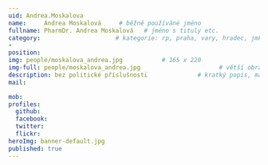 ```yaml
---
uid: Andrea.Moskalova
name:     Andrea Moskalová     # běžně používáné jméno
fullname: PharmDr. Andrea Moskalová   # jméno s tituly etc.
category:                     # kategorie: rp, praha, vary, hradec, jmk, senat
- 
position:
img: people/moskalova_andrea.jpg           # 165 x 220
img-full: people/moskalova_andrea.jpg                      # větší obrázek zobrazený na podrobném profilu
description: bez politické příslušnosti              # kratký popis, max 160 znaků
mail:

mob:         
profiles:
  github:
  facebook:       
  twitter:        
  flickr:       
heroImg: banner-default.jpg
published: true
---
```

